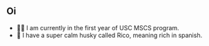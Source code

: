 ## Oi
- 👨‍💻 I am currently in the first year of USC MSCS program.
- 🐶 I have a super calm husky called Rico, meaning rich in spanish.

<!--
**K-Jin004/K-Jin004** is a ✨ _special_ ✨ repository because its `README.md` (this file) appears on your GitHub profile.

Here are some ideas to get you started:

- 🔭 I’m currently working on ...
- 🌱 I’m currently learning ...
- 👯 I’m looking to collaborate on ...
- 🤔 I’m looking for help with ...
- 💬 Ask me about ...
- 📫 How to reach me: ...
- 😄 Pronouns: ...
- ⚡ Fun fact: ...
-->
